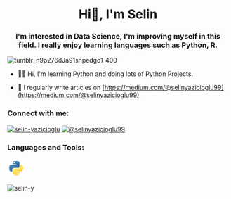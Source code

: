 <h1 align="center">Hi👋, I'm Selin</h1>
<h3 align="center">I'm interested in Data Science, I'm improving myself in this field. I really enjoy learning languages such as Python, R.</h3>

![tumblr_n9p276dJa91shpedgo1_400](https://user-images.githubusercontent.com/83660447/169692997-287481fe-85d6-4229-9f0d-77cc6aff09fe.gif)

- 👩‍💻 Hi, I'm learning Python and doing lots of Python Projects. 

- 📝 I regularly write articles on [https://medium.com/@selinyazicioglu99](https://medium.com/@selinyazicioglu99)

<h3 align="left">Connect with me:</h3>
<p align="left">
<a href="https://linkedin.com/in/selin-yazicioglu" target="blank"><img align="center" src="https://raw.githubusercontent.com/rahuldkjain/github-profile-readme-generator/master/src/images/icons/Social/linked-in-alt.svg" alt="selin-yazicioglu" height="30" width="40" /></a>
<a href="https://medium.com/@selinyazicioglu99" target="blank"><img align="center" src="https://raw.githubusercontent.com/rahuldkjain/github-profile-readme-generator/master/src/images/icons/Social/medium.svg" alt="@selinyazicioglu99" height="30" width="40" /></a>
</p>

<h3 align="left">Languages and Tools:</h3>
<p align="left"> <a href="https://www.python.org" target="_blank" rel="noreferrer"> <img
                                                                                         src="https://raw.githubusercontent.com/devicons/devicon/master/icons/python/python-original.svg" alt="python" width="40" height="40"/> </a> </p>
                                                                                         

<p><img align="left" src="https://github-readme-stats.vercel.app/api/top-langs?username=selin-y&show_icons=true&locale=en&layout=compact" alt="selin-y" /></p>






